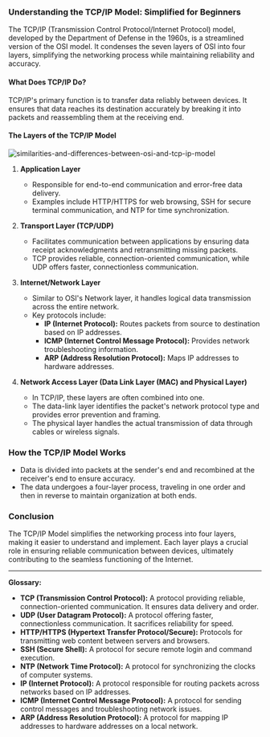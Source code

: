 ### Understanding the TCP/IP Model: Simplified for Beginners

The TCP/IP (Transmission Control Protocol/Internet Protocol) model, developed by the Department of Defense in the 1960s, is a streamlined version of the OSI model. It condenses the seven layers of OSI into four layers, simplifying the networking process while maintaining reliability and accuracy.

#### What Does TCP/IP Do?

TCP/IP's primary function is to transfer data reliably between devices. It ensures that data reaches its destination accurately by breaking it into packets and reassembling them at the receiving end.

#### The Layers of the TCP/IP Model
![similarities-and-differences-between-osi-and-tcp-ip-model](https://github.com/Azhilus/Learning-Networking/assets/66466976/9f530c3a-f622-43c7-9280-0855586417c3)

1. **Application Layer**
   - Responsible for end-to-end communication and error-free data delivery.
   - Examples include HTTP/HTTPS for web browsing, SSH for secure terminal communication, and NTP for time synchronization.

2. **Transport Layer (TCP/UDP)**
   - Facilitates communication between applications by ensuring data receipt acknowledgments and retransmitting missing packets.
   - TCP provides reliable, connection-oriented communication, while UDP offers faster, connectionless communication.

3. **Internet/Network Layer**
   - Similar to OSI's Network layer, it handles logical data transmission across the entire network.
   - Key protocols include:
     - **IP (Internet Protocol):** Routes packets from source to destination based on IP addresses.
     - **ICMP (Internet Control Message Protocol):** Provides network troubleshooting information.
     - **ARP (Address Resolution Protocol):** Maps IP addresses to hardware addresses.

4. **Network Access Layer (Data Link Layer (MAC) and Physical Layer)**
   - In TCP/IP, these layers are often combined into one.
   - The data-link layer identifies the packet's network protocol type and provides error prevention and framing.
   - The physical layer handles the actual transmission of data through cables or wireless signals.

### How the TCP/IP Model Works

- Data is divided into packets at the sender's end and recombined at the receiver's end to ensure accuracy.
- The data undergoes a four-layer process, traveling in one order and then in reverse to maintain organization at both ends.

### Conclusion

The TCP/IP Model simplifies the networking process into four layers, making it easier to understand and implement. Each layer plays a crucial role in ensuring reliable communication between devices, ultimately contributing to the seamless functioning of the Internet.

---

**Glossary:**
- **TCP (Transmission Control Protocol):** A protocol providing reliable, connection-oriented communication. It ensures data delivery and order.
- **UDP (User Datagram Protocol):** A protocol offering faster, connectionless communication. It sacrifices reliability for speed.
- **HTTP/HTTPS (Hypertext Transfer Protocol/Secure):** Protocols for transmitting web content between servers and browsers.
- **SSH (Secure Shell):** A protocol for secure remote login and command execution.
- **NTP (Network Time Protocol):** A protocol for synchronizing the clocks of computer systems.
- **IP (Internet Protocol):** A protocol responsible for routing packets across networks based on IP addresses.
- **ICMP (Internet Control Message Protocol):** A protocol for sending control messages and troubleshooting network issues.
- **ARP (Address Resolution Protocol):** A protocol for mapping IP addresses to hardware addresses on a local network.
